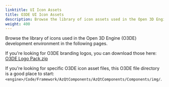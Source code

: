 ```yaml
---
linktitle: UI Icon Assets
title: O3DE UI Icon Assets
description: Browse the library of icon assets used in the Open 3D Engine development environment.
weight: 400
---
```


Browse the library of icons used in the Open 3D Engine (O3DE) development environment in the following pages.

If you're looking for O3DE branding logos, you can download those here: [O3DE Logo Pack.zip](/files/O3DE-Logo-Pack.zip)

If you're looking for specific O3DE icon asset files, this O3DE file directory is a good place to start: `<engine>/Code/Framework/AzQtComponents/AzQtComponents/Components/img/`.
